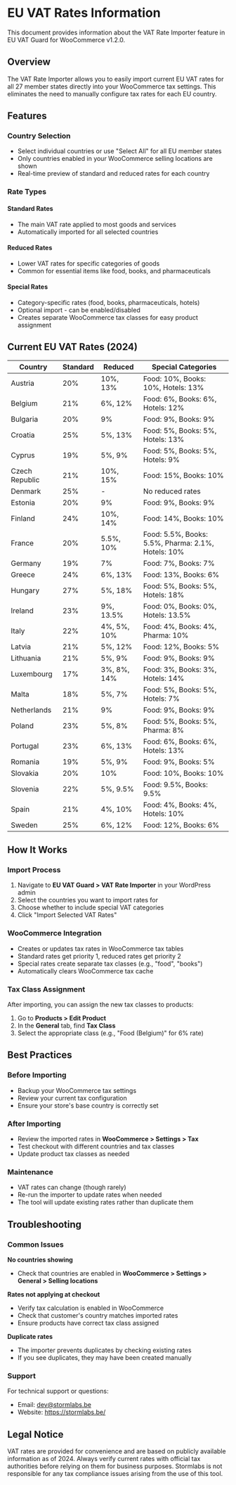 # EU VAT Rates Information

This document provides information about the VAT Rate Importer feature in EU VAT Guard for WooCommerce v1.2.0.

## Overview

The VAT Rate Importer allows you to easily import current EU VAT rates for all 27 member states directly into your WooCommerce tax settings. This eliminates the need to manually configure tax rates for each EU country.

## Features

### Country Selection
- Select individual countries or use "Select All" for all EU member states
- Only countries enabled in your WooCommerce selling locations are shown
- Real-time preview of standard and reduced rates for each country

### Rate Types

#### Standard Rates
- The main VAT rate applied to most goods and services
- Automatically imported for all selected countries

#### Reduced Rates
- Lower VAT rates for specific categories of goods
- Common for essential items like food, books, and pharmaceuticals

#### Special Rates
- Category-specific rates (food, books, pharmaceuticals, hotels)
- Optional import - can be enabled/disabled
- Creates separate WooCommerce tax classes for easy product assignment

## Current EU VAT Rates (2024)

| Country | Standard | Reduced | Special Categories |
|---------|----------|---------|-------------------|
| Austria | 20% | 10%, 13% | Food: 10%, Books: 10%, Hotels: 13% |
| Belgium | 21% | 6%, 12% | Food: 6%, Books: 6%, Hotels: 12% |
| Bulgaria | 20% | 9% | Food: 9%, Books: 9% |
| Croatia | 25% | 5%, 13% | Food: 5%, Books: 5%, Hotels: 13% |
| Cyprus | 19% | 5%, 9% | Food: 5%, Books: 5%, Hotels: 9% |
| Czech Republic | 21% | 10%, 15% | Food: 15%, Books: 10% |
| Denmark | 25% | - | No reduced rates |
| Estonia | 20% | 9% | Food: 9%, Books: 9% |
| Finland | 24% | 10%, 14% | Food: 14%, Books: 10% |
| France | 20% | 5.5%, 10% | Food: 5.5%, Books: 5.5%, Pharma: 2.1%, Hotels: 10% |
| Germany | 19% | 7% | Food: 7%, Books: 7% |
| Greece | 24% | 6%, 13% | Food: 13%, Books: 6% |
| Hungary | 27% | 5%, 18% | Food: 5%, Books: 5%, Hotels: 18% |
| Ireland | 23% | 9%, 13.5% | Food: 0%, Books: 0%, Hotels: 13.5% |
| Italy | 22% | 4%, 5%, 10% | Food: 4%, Books: 4%, Pharma: 10% |
| Latvia | 21% | 5%, 12% | Food: 12%, Books: 5% |
| Lithuania | 21% | 5%, 9% | Food: 9%, Books: 9% |
| Luxembourg | 17% | 3%, 8%, 14% | Food: 3%, Books: 3%, Hotels: 14% |
| Malta | 18% | 5%, 7% | Food: 5%, Books: 5%, Hotels: 7% |
| Netherlands | 21% | 9% | Food: 9%, Books: 9% |
| Poland | 23% | 5%, 8% | Food: 5%, Books: 5%, Pharma: 8% |
| Portugal | 23% | 6%, 13% | Food: 6%, Books: 6%, Hotels: 13% |
| Romania | 19% | 5%, 9% | Food: 9%, Books: 5% |
| Slovakia | 20% | 10% | Food: 10%, Books: 10% |
| Slovenia | 22% | 5%, 9.5% | Food: 9.5%, Books: 9.5% |
| Spain | 21% | 4%, 10% | Food: 4%, Books: 4%, Hotels: 10% |
| Sweden | 25% | 6%, 12% | Food: 12%, Books: 6% |

## How It Works

### Import Process
1. Navigate to **EU VAT Guard > VAT Rate Importer** in your WordPress admin
2. Select the countries you want to import rates for
3. Choose whether to include special VAT categories
4. Click "Import Selected VAT Rates"

### WooCommerce Integration
- Creates or updates tax rates in WooCommerce tax tables
- Standard rates get priority 1, reduced rates get priority 2
- Special rates create separate tax classes (e.g., "food", "books")
- Automatically clears WooCommerce tax cache

### Tax Class Assignment
After importing, you can assign the new tax classes to products:
1. Go to **Products > Edit Product**
2. In the **General** tab, find **Tax Class**
3. Select the appropriate class (e.g., "Food (Belgium)" for 6% rate)

## Best Practices

### Before Importing
- Backup your WooCommerce tax settings
- Review your current tax configuration
- Ensure your store's base country is correctly set

### After Importing
- Review the imported rates in **WooCommerce > Settings > Tax**
- Test checkout with different countries and tax classes
- Update product tax classes as needed

### Maintenance
- VAT rates can change (though rarely)
- Re-run the importer to update rates when needed
- The tool will update existing rates rather than duplicate them

## Troubleshooting

### Common Issues

**No countries showing**
- Check that countries are enabled in **WooCommerce > Settings > General > Selling locations**

**Rates not applying at checkout**
- Verify tax calculation is enabled in WooCommerce
- Check that customer's country matches imported rates
- Ensure products have correct tax class assigned

**Duplicate rates**
- The importer prevents duplicates by checking existing rates
- If you see duplicates, they may have been created manually

### Support
For technical support or questions:
- Email: dev@stormlabs.be
- Website: https://stormlabs.be/

## Legal Notice

VAT rates are provided for convenience and are based on publicly available information as of 2024. Always verify current rates with official tax authorities before relying on them for business purposes. Stormlabs is not responsible for any tax compliance issues arising from the use of this tool.